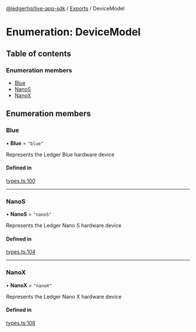 [@ledgerhq/live-app-sdk](../README.md) / [Exports](../modules.md) / DeviceModel

# Enumeration: DeviceModel

## Table of contents

### Enumeration members

- [Blue](DeviceModel.md#blue)
- [NanoS](DeviceModel.md#nanos)
- [NanoX](DeviceModel.md#nanox)

## Enumeration members

### Blue

• **Blue** = `"blue"`

Represents the Ledger Blue hardware device

#### Defined in

[types.ts:100](https://github.com/LedgerHQ/live-app-sdk/blob/4366fd9/src/types.ts#L100)

___

### NanoS

• **NanoS** = `"nanoS"`

Represents the Ledger Nano S hardware device

#### Defined in

[types.ts:104](https://github.com/LedgerHQ/live-app-sdk/blob/4366fd9/src/types.ts#L104)

___

### NanoX

• **NanoX** = `"nanoX"`

Represents the Ledger Nano X hardware device

#### Defined in

[types.ts:108](https://github.com/LedgerHQ/live-app-sdk/blob/4366fd9/src/types.ts#L108)
